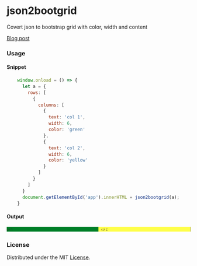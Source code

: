 # json2bootgrid

Covert json to bootstrap grid with color, width and content

[Blog post](https://medium.com/@shalithasuranga/writing-a-json-to-bootstrap-grid-parser-using-recursion-dafea39ce6cf)

### Usage

#### Snippet

```javascript
    window.onload = () => {
      let a = {
        rows: [
          {
            columns: [
              {
                text: 'col 1',
                width: 6,
                color: 'green'
              },
              {
                text: 'col 2',
                width: 6,
                color: 'yellow'
              }
            ]
          }
        ]
      }
      document.getElementById('app').innerHTML = json2bootgrid(a);
    }
```

#### Output

<img src='sample.jpg'>

### License

Distributed under the MIT [License](https://github.com/99xt-incubator/json2bootgrid/blob/master/LICENSE). 
